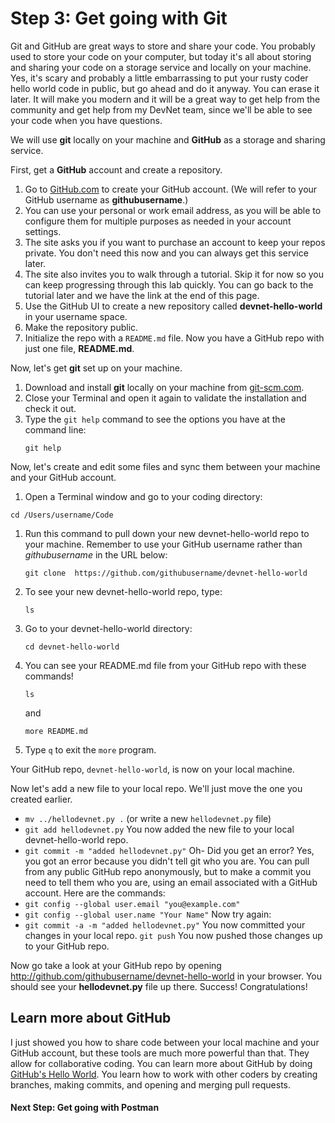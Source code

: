 # Step 3: Get going with Git

Git and GitHub are great ways to store and share your code. You probably used to store your code on your computer, but today it's all about storing and sharing your code on a storage service and locally on your machine. Yes, it's scary and probably a little embarrassing to put your rusty coder hello world code in public, but go ahead and do it anyway. You can erase it later. It will make you modern and it will be a great way to get help from the community and get help from my DevNet team, since we'll be able to see your code when you have questions.

We will use **git** locally on your machine and **GitHub** as a storage and sharing service.

First, get a **GitHub** account and create a repository.
1. Go to [GitHub.com](https://github.com) to create your GitHub account. (We will refer to your GitHub username as **githubusername**.)
1. You can use your personal or work email address, as you will be able to configure them for multiple purposes as needed in your account settings.
1. The site asks you if you want to purchase an account to keep your repos private. You don't need this now and you can always get this service later.
1. The site also invites you to walk through a tutorial. Skip it for now so you can keep progressing through this lab quickly. You can go back to the tutorial later and we have the link at the end of this page.
1. Use the GitHub UI to create a new repository called **devnet-hello-world** in your username space.
1. Make the repository public.
1. Initialize the repo with a `README.md` file.
   Now you have a GitHub repo with just one file, **README.md**.

Now, let's get **git** set up on your machine.
1. Download and install **git** locally on your machine from [git-scm.com](https://git-scm.com).
1. Close your Terminal and open it again to validate the installation and check it out.
1. Type the ``git help`` command to see the options you have at the command line:
   ```
   git help
   ```

Now, let's create and edit some files and sync them between your machine and your GitHub account.
1. Open a Terminal window and go to your coding directory:
  ```
  cd /Users/username/Code
  ```
1. Run this command to pull down your new devnet-hello-world repo to your machine. Remember to use your GitHub username rather than *githubusername* in the URL below:
   ```
   git clone  https://github.com/githubusername/devnet-hello-world
   ```
1. To see your new devnet-hello-world repo, type:
   ```
   ls
   ```
1. Go to your devnet-hello-world directory:
   ```
   cd devnet-hello-world
   ```
1. You can see your README.md file from your GitHub repo with these commands!
   ```
   ls
   ````
   and
   ```
   more README.md
   ```
1. Type `q` to exit the `more` program.

Your GitHub repo, `devnet-hello-world`, is now on your local machine.

Now let's add a new file to your local repo. We'll just move the one you created earlier.
* ``mv ../hellodevnet.py .`` (or write a new `hellodevnet.py` file)
* ``git add hellodevnet.py`` You now added the new file to your local devnet-hello-world repo.
* ``git commit -m "added hellodevnet.py"``
Oh- Did you get an error? Yes, you got an error because you didn't tell git who you are. You can pull from any public GitHub repo anonymously, but to make a commit you need to tell them who you are, using an email associated with a GitHub account. Here are the commands:
* ``git config --global user.email "you@example.com"``
* ``git config --global user.name "Your Name"``
Now try again:
* ``git commit -a -m "added hellodevnet.py"``
You now committed your changes in your local repo.
``git push`` You now pushed those changes up to your GitHub repo.

Now go take a look at your GitHub repo by opening http://github.com/githubusername/devnet-hello-world in your browser. You should see your **hellodevnet.py** file up there. Success! Congratulations!

## Learn more about GitHub

I just showed you how to share code between your local machine and your GitHub account, but these tools are much more powerful than that. They allow for collaborative coding. You can learn more about GitHub by doing [GitHub's Hello World](https://guides.github.com/activities/hello-world/). You learn how to work with other coders by creating branches, making commits, and opening and merging pull requests.

#### Next Step: Get going with Postman
